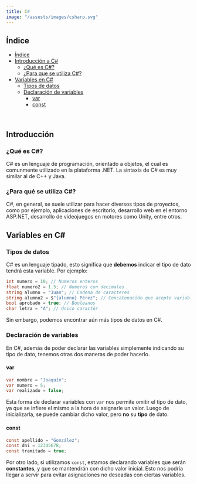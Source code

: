 ```yaml
---
title: C#
image: "/assests/images/csharp.svg"
---
```


## Índice 

- [Índice](#índice)
- [Introducción a C#](#introducción)
    - [¿Qué es C#?](#qué-es-c)
    - [¿Para que se utiliza C#?](#para-qué-se-utiliza-c)
- [Variables en C#](#variables-en-c)
    - [Tipos de datos](#tipos-de-datos)
    - [Declaración de variables](#declaración-de-variables)
        - [var](#var)
        - [const](#const)


<br>

## Introducción

### ¿Qué es C#?

C# es un lenguaje de programación, orientado a objetos, el cual es comunmente utilizado en la plataforma .NET. La sintaxis de C# es muy similar al de C++ y Java. 

### ¿Para qué se utiliza C#? 

C#, en general, se suele utilizar para hacer diversos tipos de proyectos, como por ejemplo, aplicaciones de escritorio, desarrollo web en el entorno ASP.NET, desarrollo de videojuegos en motores como Unity, entre otros. 

## Variables en C# 

### Tipos de datos
C# es un lenguaje tipado, esto significa que **debemos** indicar el tipo de dato tendrá esta variable. Por ejemplo:

```csharp
int numero = 10; // Numeros enteros
float numero2 = 1.5; // Numeros con decimales 
string alumno = "Juan"; // Cadena de caracteres
string alumno2 = $"{alumno} Pérez"; // Concatenación que acepte variables
bool aprobado = true; // Booleanos
char letra = "A"; // Único caractér
``` 

Sin embargo, podemos encontrar aún más tipos de datos en C#.

### Declaración de variables
En C#, además de poder declarar las variables simplemente indicando su tipo de dato, tenemos otras dos maneras de poder hacerlo. 

#### var

```csharp
var nombre = "Joaquín"; 
var numero = 5; 
var realizado = false; 
```

Esta forma de declarar variables con `var` nos permite omitir el tipo de dato, ya que se infiere el mismo a la hora de asignarle un valor. Luego de inicializarla, se puede cambiar dicho valor, pero **no** su **tipo** de dato. 

#### const 

```csharp
const apellido = "González"; 
const dni = 12345678; 
const tramitado = true; 
```

Por otro lado, si utilizamos `const`, estamos declarando variables que serán **constantes**, y que se mantendrán con dicho valor inicial. Esto nos podría llegar a servir para evitar asignaciones no deseadas con ciertas variables. 
